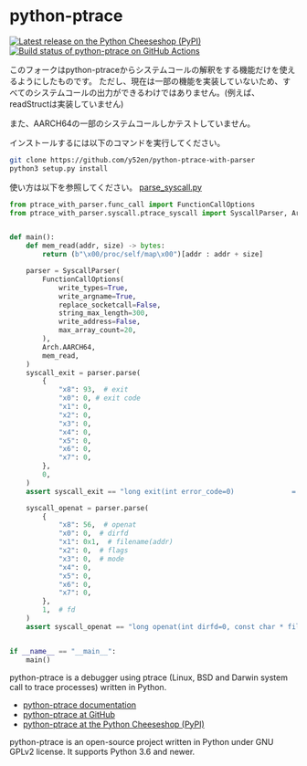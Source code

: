 # python-ptrace

[![Latest release on the Python Cheeseshop (PyPI)](https://img.shields.io/pypi/v/python-ptrace.svg)](https://pypi.python.org/pypi/python-ptrace)
[![Build status of python-ptrace on GitHub Actions](https://github.com/vstinner/python-ptrace/actions/workflows/build.yml/badge.svg)](https://github.com/vstinner/python-ptrace/actions)

このフォークはpython-ptraceからシステムコールの解釈をする機能だけを使えるようにしたものです。
ただし、現在は一部の機能を実装していないため、すべてのシステムコールの出力ができるわけではありません。(例えば、readStructは実装していません)

また、AARCH64の一部のシステムコールしかテストしていません。

インストールするには以下のコマンドを実行してください。
```bash
git clone https://github.com/y52en/python-ptrace-with-parser
python3 setup.py install
```


使い方は以下を参照してください。
[parse_syscall.py](./examples/parse_syscall.py)
```python
from ptrace_with_parser.func_call import FunctionCallOptions
from ptrace_with_parser.syscall.ptrace_syscall import SyscallParser, Arch


def main():
    def mem_read(addr, size) -> bytes:
        return (b"\x00/proc/self/map\x00")[addr : addr + size]

    parser = SyscallParser(
        FunctionCallOptions(
            write_types=True,
            write_argname=True,
            replace_socketcall=False,
            string_max_length=300,
            write_address=False,
            max_array_count=20,
        ),
        Arch.AARCH64,
        mem_read,
    )
    syscall_exit = parser.parse(
        {
            "x8": 93,  # exit
            "x0": 0, # exit code
            "x1": 0,
            "x2": 0,
            "x3": 0,
            "x4": 0,
            "x5": 0,
            "x6": 0,
            "x7": 0,
        },
        0,
    )
    assert syscall_exit == "long exit(int error_code=0)              = 0"

    syscall_openat = parser.parse(
        {
            "x8": 56,  # openat
            "x0": 0,  # dirfd
            "x1": 0x1,  # filename(addr)
            "x2": 0,  # flags
            "x3": 0,  # mode
            "x4": 0,
            "x5": 0,
            "x6": 0,
            "x7": 0,
        },
        1,  # fd
    )
    assert syscall_openat == "long openat(int dirfd=0, const char * filename=bytearray(b'/proc/self/map'), int flags=O_RDONLY, umode_t mode=) = 1"


if __name__ == "__main__":
    main()
```

python-ptrace is a debugger using ptrace (Linux, BSD and Darwin system call to trace processes) written in Python.

- [python-ptrace documentation](http://python-ptrace.readthedocs.io/)
- [python-ptrace at GitHub](https://github.com/vstinner/python-ptrace)
- [python-ptrace at the Python Cheeseshop (PyPI)](https://pypi.python.org/pypi/python-ptrace)

python-ptrace is an open-source project written in Python under GNU GPLv2 license. It supports Python 3.6 and newer.
